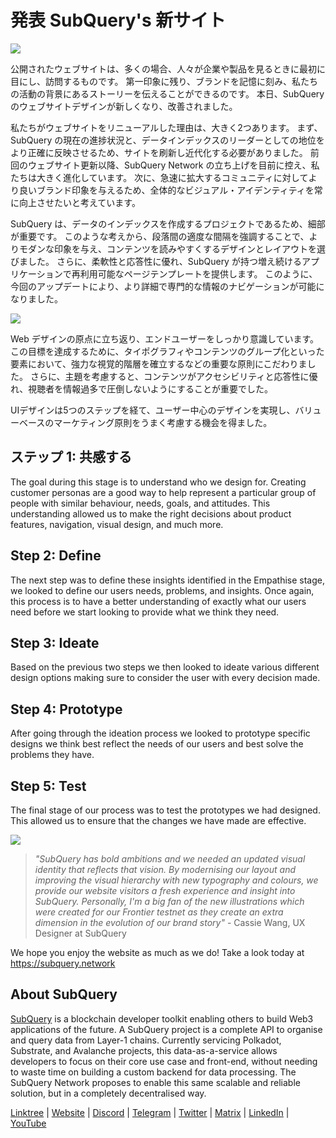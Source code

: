 # 発表 SubQuery's 新サイト

![](https://miro.medium.com/max/1400/0*AnB_ILxq6i0kKz2Y)

公開されたウェブサイトは、多くの場合、人々が企業や製品を見るときに最初に目にし、訪問するものです。 第一印象に残り、ブランドを記憶に刻み、私たちの活動の背景にあるストーリーを伝えることができるのです。 本日、SubQuery のウェブサイトデザインが新しくなり、改善されました。

私たちがウェブサイトをリニューアルした理由は、大きく2つあります。 まず、SubQuery の現在の進捗状況と、データインデックスのリーダーとしての地位をより正確に反映させるため、サイトを刷新し近代化する必要がありました。 前回のウェブサイト更新以降、SubQuery Network の立ち上げを目前に控え、私たちは大きく進化しています。 次に、急速に拡大するコミュニティに対してより良いブランド印象を与えるため、全体的なビジュアル・アイデンティティを常に向上させたいと考えています。

SubQuery は、データのインデックスを作成するプロジェクトであるため、細部が重要です。 このような考えから、段落間の適度な間隔を強調することで、よりモダンな印象を与え、コンテンツを読みやすくするデザインとレイアウトを選びました。 さらに、柔軟性と応答性に優れ、SubQuery が持つ増え続けるアプリケーションで再利用可能なページテンプレートを提供します。 このように、今回のアップデートにより、より詳細で専門的な情報のナビゲーションが可能になりました。

![](https://miro.medium.com/max/1400/1*rqmuhuC5rdV7sZN2AwokZQ.png)

Web デザインの原点に立ち返り、エンドユーザーをしっかり意識しています。 この目標を達成するために、タイポグラフィやコンテンツのグループ化といった要素において、強力な視覚的階層を確立するなどの重要な原則にこだわりました。 さらに、主題を考慮すると、コンテンツがアクセシビリティと応答性に優れ、視聴者を情報過多で圧倒しないようにすることが重要でした。

UIデザインは5つのステップを経て、ユーザー中心のデザインを実現し、バリューベースのマーケティング原則をうまく考慮する機会を得ました。

## ステップ  1: 共感する

The goal during this stage is to understand who we design for. Creating customer personas are a good way to help represent a particular group of people with similar behaviour, needs, goals, and attitudes. This understanding allowed us to make the right decisions about product features, navigation, visual design, and much more.

## Step 2: Define

The next step was to define these insights identified in the Empathise stage, we looked to define our users needs, problems, and insights. Once again, this process is to have a better understanding of exactly what our users need before we start looking to provide what we think they need.

## Step 3: Ideate

Based on the previous two steps we then looked to ideate various different design options making sure to consider the user with every decision made.

## Step 4: Prototype

After going through the ideation process we looked to prototype specific designs we think best reflect the needs of our users and best solve the problems they have.

## Step 5: Test

The final stage of our process was to test the prototypes we had designed. This allowed us to ensure that the changes we have made are effective.

![](https://miro.medium.com/max/1400/1*AMO1WP2Yg1MtNht22gIeaw.png)

> _"SubQuery has bold ambitions and we needed an updated visual identity that reflects that vision. By modernising our layout and improving the visual hierarchy with new typography and colours, we provide our website visitors a fresh experience and insight into SubQuery. Personally, I'm a big fan of the new illustrations which were created for our Frontier testnet as they create an extra dimension in the evolution of our brand story"_ - Cassie Wang, UX Designer at SubQuery

We hope you enjoy the website as much as we do! Take a look today at https://subquery.network

## About SubQuery

[SubQuery](https://subquery.network) is a blockchain developer toolkit enabling others to build Web3 applications of the future. A SubQuery project is a complete API to organise and query data from Layer-1 chains. Currently servicing Polkadot, Substrate, and Avalanche projects, this data-as-a-service allows developers to focus on their core use case and front-end, without needing to waste time on building a custom backend for data processing. The SubQuery Network proposes to enable this same scalable and reliable solution, but in a completely decentralised way.

​​[Linktree](https://linktr.ee/subquerynetwork) | [Website](https://subquery.network/) | [Discord](https://discord.com/invite/78zg8aBSMG) | [Telegram](https://t.me/subquerynetwork) | [Twitter](https://twitter.com/subquerynetwork) | [Matrix](https://matrix.to/#/#subquery:matrix.org) | [LinkedIn](https://www.linkedin.com/company/subquery) | [YouTube](https://www.youtube.com/channel/UCi1a6NUUjegcLHDFLr7CqLw)
